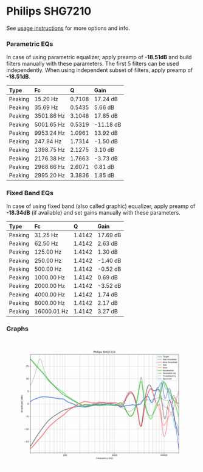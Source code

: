 # Philips SHG7210
See [usage instructions](https://github.com/jaakkopasanen/AutoEq#usage) for more options and info.

### Parametric EQs
In case of using parametric equalizer, apply preamp of **-18.51dB** and build filters manually
with these parameters. The first 5 filters can be used independently.
When using independent subset of filters, apply preamp of **-18.51dB**.

| Type    | Fc         |      Q | Gain      |
|:--------|:-----------|:-------|:----------|
| Peaking | 15.20 Hz   | 0.7108 | 17.24 dB  |
| Peaking | 35.69 Hz   | 0.5435 | 5.66 dB   |
| Peaking | 3501.86 Hz | 3.1048 | 17.85 dB  |
| Peaking | 5001.65 Hz | 0.5319 | -11.18 dB |
| Peaking | 9953.24 Hz | 1.0961 | 13.92 dB  |
| Peaking | 247.94 Hz  | 1.7314 | -1.50 dB  |
| Peaking | 1398.75 Hz | 2.1275 | 3.10 dB   |
| Peaking | 2176.38 Hz | 1.7663 | -3.73 dB  |
| Peaking | 2968.66 Hz | 2.6071 | 0.81 dB   |
| Peaking | 2995.20 Hz | 3.3836 | 1.85 dB   |

### Fixed Band EQs
In case of using fixed band (also called graphic) equalizer, apply preamp of **-18.34dB**
(if available) and set gains manually with these parameters.

| Type    | Fc          |      Q | Gain     |
|:--------|:------------|:-------|:---------|
| Peaking | 31.25 Hz    | 1.4142 | 17.69 dB |
| Peaking | 62.50 Hz    | 1.4142 | 2.63 dB  |
| Peaking | 125.00 Hz   | 1.4142 | 1.30 dB  |
| Peaking | 250.00 Hz   | 1.4142 | -1.40 dB |
| Peaking | 500.00 Hz   | 1.4142 | -0.52 dB |
| Peaking | 1000.00 Hz  | 1.4142 | 0.69 dB  |
| Peaking | 2000.00 Hz  | 1.4142 | -3.52 dB |
| Peaking | 4000.00 Hz  | 1.4142 | 1.74 dB  |
| Peaking | 8000.00 Hz  | 1.4142 | 2.17 dB  |
| Peaking | 16000.01 Hz | 1.4142 | 3.27 dB  |

### Graphs
![](./Philips%20SHG7210.png)